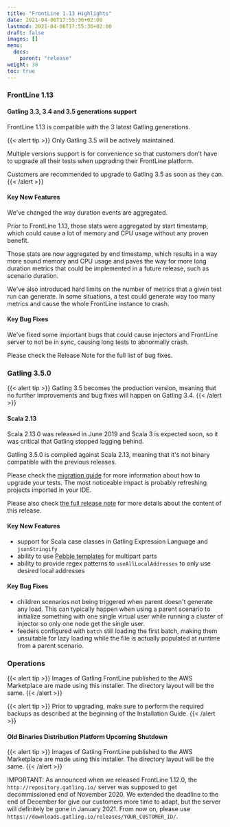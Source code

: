 ```yaml
---
title: "FrontLine 1.13 Highlights"
date: 2021-04-06T17:55:36+02:00
lastmod: 2021-04-06T17:55:36+02:00
draft: false
images: []
menu:
  docs:
    parent: "release"
weight: 30
toc: true
---
```


### FrontLine 1.13

#### Gatling 3.3, 3.4 and 3.5 generations support

FrontLine 1.13 is compatible with the 3 latest Gatling generations.

{{< alert tip >}}
Only Gatling 3.5 will be actively maintained.

Multiple versions support is for convenience so that customers don't have to upgrade all their tests when upgrading their FrontLine platform.

Customers are recommended to upgrade to Gatling 3.5 as soon as they can.
{{< /alert >}}

#### Key New Features

We've changed the way duration events are aggregated.

Prior to FrontLine 1.13, those stats were aggregated by start timestamp, which could cause a lot of memory and CPU usage without any proven benefit.

Those stats are now aggregated by end timestamp, which results in a way more sound memory and CPU usage and paves the way for more long duration metrics that could be implemented in a future release, such as scenario duration.

We've also introduced hard limits on the number of metrics that a given test run can generate.
In some situations, a test could generate way too many metrics and cause the whole FrontLine instance to crash.

#### Key Bug Fixes

We've fixed some important bugs that could cause injectors and FrontLine server to not be in sync, causing long tests to abnormally crash.

Please check the Release Note for the full list of bug fixes.

### Gatling 3.5.0

{{< alert tip >}}
Gatling 3.5 becomes the production version, meaning that no further improvements and bug fixes will happen on Gatling 3.4.
{{< /alert >}}

#### Scala 2.13

Scala 2.13.0 was released in June 2019 and Scala 3 is expected soon, so it was critical that Gatling stopped lagging behind.

Gatling 3.5.0 is compiled against Scala 2.13, meaning that it's not binary compatible with the previous releases.

Please check the [migration guide](https://gatling.io/docs/current/migration_guides/3.3-to-3.4/) for more information about how to upgrade your tests.
The most noticeable impact is probably refreshing projects imported in your IDE.

Please also check [the full release note](https://github.com/gatling/gatling/milestone/94?closed=1) for more details about the content of this release.

#### Key New Features

* support for Scala case classes in Gatling Expression Language and `jsonStringify`
* ability to use [Pebble templates](https://pebbletemplates.io/) for multipart parts
* ability to provide regex patterns to `useAllLocalAddresses` to only use desired local addresses

#### Key Bug Fixes

* children scenarios not being triggered when parent doesn't generate any load. This can typically happen when using a parent scenario to initialize something with one single virtual user while running a cluster of injector so only one node get the single user.
* feeders configured with `batch` still loading the first batch, making them unsuitable for lazy loading while the file is actually populated at runtime from a parent scenario.

### Operations

{{< alert tip >}}
Images of Gatling FrontLine published to the AWS Marketplace are made using this installer. The directory layout will be the same.
{{< /alert >}}


{{< alert tip >}}
Prior to upgrading, make sure to perform the required backups as described at the beginning of the Installation Guide.
{{< /alert >}}

#### Old Binaries Distribution Platform Upcoming Shutdown

{{< alert tip >}}
Images of Gatling FrontLine published to the AWS Marketplace are made using this installer. The directory layout will be the same.
{{< /alert >}}

IMPORTANT: As announced when we released FrontLine 1.12.0, the `http://repository.gatling.io/` server was supposed to get decommissioned end of November 2020.
We extended the deadline to the end of December for give our customers more time to adapt, but the server will definitely be gone in January 2021.
From now on, please use `https://downloads.gatling.io/releases/YOUR_CUSTOMER_ID/`.
